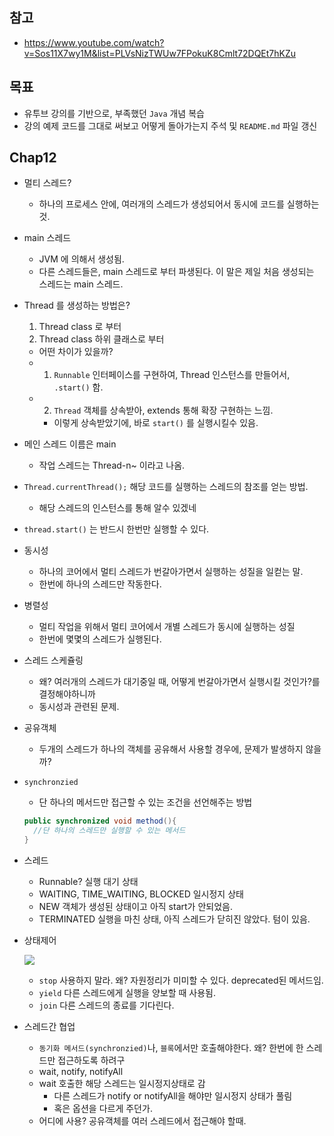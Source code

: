 ## 참고

- https://www.youtube.com/watch?v=Sos11X7wy1M&list=PLVsNizTWUw7FPokuK8Cmlt72DQEt7hKZu


## 목표

- 유투브 강의를 기반으로, 부족했던 `Java` 개념 복습
- 강의 예제 코드를 그대로 써보고 어떻게 돌아가는지 주석 및 `README.md` 파일 갱신


## Chap12
- 멀티 스레드? 
  
    - 하나의 프로세스 안에, 여러개의 스레드가 생성되어서 동시에 코드를 실행하는 것.
    
- main 스레드
    - JVM 에 의해서 생성됨.
    - 다른 스레드들은, main 스레드로 부터 파생된다. 이 말은 제일 처음 생성되는 스레드는 main 스레드.
    
- Thread 를 생성하는 방법은?
    1. Thread class 로 부터
    2. Thread class 하위 클래스로 부터
    - 어떤 차이가 있을까?
    - 1) `Runnable` 인터페이스를 구현하여, Thread 인스턴스를 만들어서, `.start()` 함.
    - 2) `Thread` 객체를 상속받아, extends 통해 확장 구현하는 느낌.
        - 이렇게 상속받았기에, 바로 `start()` 를 실행시킬수 있음.
    
- 메인 스레드 이름은 main
  
    - 작업 스레드는 Thread-n~ 이라고 나옴.
    
- `Thread.currentThread();` 해당 코드를 실행하는 스레드의 참조를 얻는 방법.
  
    - 해당 스레드의 인스턴스를 통해 알수 있겠네
    
- `thread.start()` 는 반드시 한번만 실행할 수 있다.

- 동시성
  - 하나의 코어에서 멀티 스레드가 번갈아가면서 실행하는 성질을 일컫는 말.
  - 한번에 하나의 스레드만 작동한다.
  
- 병렬성
  - 멀티 작업을 위해서 멀티 코어에서 개별 스레드가 동시에 실행하는 성질
  - 한번에 몇몇의 스레드가 실행된다.
  
- 스레드 스케쥴링
  - 왜? 여러개의 스레드가 대기중일 때, 어떻게 번갈아가면서 실행시킬 것인가?를 결정해야하니까
  - 동시성과 관련된 문제.

- 공유객체

  - 두개의 스레드가 하나의 객체를 공유해서 사용할 경우에, 문제가 발생하지 않을까?

- `synchronzied`

  - 단 하나의 메서드만 접근할 수 있는 조건을 선언해주는 방법

  ```java
  public synchronized void method(){
    //단 하나의 스레드만 실행할 수 있는 메서드
  }
  ```

- 스레드

    - Runnable? 실행 대기 상태
    - WAITING, TIME_WAITING, BLOCKED 일시정지 상태
    - NEW 객체가 생성된 상태이고 아직 start가 안되었음.
    - TERMINATED 실행을 마친 상태, 아직 스레드가 닫히진 않았다. 텀이 있음.

- 상태제어

  ![](https://t1.daumcdn.net/cfile/tistory/2135CD42566BC7D825)

  - `stop` 사용하지 말라. 왜? 자원정리가 미미할 수 있다. deprecated된 메서드임.
  - `yield` 다른 스레드에게 실행을 양보할 때 사용됨.
  - `join` 다른 스레드의 종료를 기다린다.

- 스레드간 협업
  - `동기화 메서드(synchronzied)`나, `블록`에서만 호출해야한다. 왜? 한번에 한 스레드만 접근하도록 하려구
  - wait, notify, notifyAll
  - wait 호출한 해당 스레드는 일시정지상태로 감
    - 다른 스레드가 notify or notifyAll을 해야만 일시정지 상태가 풀림
    - 혹은 옵션을 다르게 주던가.
  - 어디에 사용? 공유객체를 여러 스레드에서 접근해야 할때.